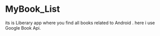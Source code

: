 # MyBook_List
its is Liberary app where you find all books related to Android . here i use Google Book Api. 
